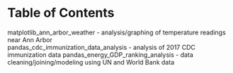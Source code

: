 # Table of Contents

matplotlib_ann_arbor_weather - analysis/graphing of temperature readings near Ann Arbor\
pandas_cdc_immunization_data_analysis - analysis of 2017 CDC immunization data
pandas_energy_GDP_ranking_analysis - data cleaning/joining/modeling using UN and World Bank data
